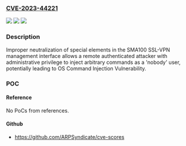 ### [CVE-2023-44221](https://cve.mitre.org/cgi-bin/cvename.cgi?name=CVE-2023-44221)
![](https://img.shields.io/static/v1?label=Product&message=SMA100&color=blue)
![](https://img.shields.io/static/v1?label=Version&message=%3D%2010.2.1.9-57sv%20and%20earlier%20versions%20&color=brighgreen)
![](https://img.shields.io/static/v1?label=Vulnerability&message=CWE-78%20Improper%20Neutralization%20of%20Special%20Elements%20used%20in%20an%20OS%20Command%20('OS%20Command%20Injection')&color=brighgreen)

### Description

Improper neutralization of special elements in the SMA100 SSL-VPN management interface allows a remote authenticated attacker with administrative privilege to inject arbitrary commands as a 'nobody' user, potentially leading to OS Command Injection Vulnerability.

### POC

#### Reference
No PoCs from references.

#### Github
- https://github.com/ARPSyndicate/cve-scores

